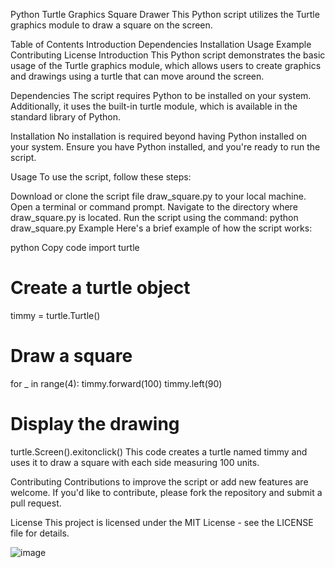 


Python Turtle Graphics Square Drawer
This Python script utilizes the Turtle graphics module to draw a square on the screen.

Table of Contents
Introduction
Dependencies
Installation
Usage
Example
Contributing
License
Introduction
This Python script demonstrates the basic usage of the Turtle graphics module, which allows users to create graphics and drawings using a turtle that can move around the screen.

Dependencies
The script requires Python to be installed on your system. Additionally, it uses the built-in turtle module, which is available in the standard library of Python.

Installation
No installation is required beyond having Python installed on your system. Ensure you have Python installed, and you're ready to run the script.

Usage
To use the script, follow these steps:

Download or clone the script file draw_square.py to your local machine.
Open a terminal or command prompt.
Navigate to the directory where draw_square.py is located.
Run the script using the command: python draw_square.py
Example
Here's a brief example of how the script works:

python
Copy code
import turtle

# Create a turtle object
timmy = turtle.Turtle()

# Draw a square
for _ in range(4):
    timmy.forward(100)
    timmy.left(90)

# Display the drawing
turtle.Screen().exitonclick()
This code creates a turtle named timmy and uses it to draw a square with each side measuring 100 units.

Contributing
Contributions to improve the script or add new features are welcome. If you'd like to contribute, please fork the repository and submit a pull request.

License
This project is licensed under the MIT License - see the LICENSE file for details.

![image](https://github.com/guptuv/turtle_rectangle/assets/116263507/bbfb5d99-12d6-441b-9b41-b368f88ce7d0)

